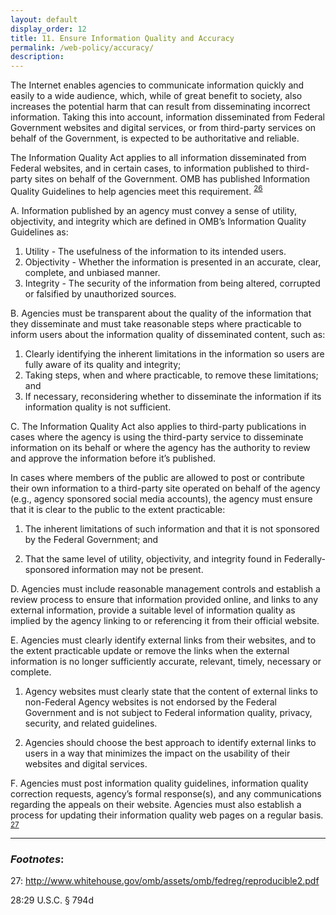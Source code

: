 ```yaml
---
layout: default
display_order: 12
title: 11. Ensure Information Quality and Accuracy	
permalink: /web-policy/accuracy/
description:
---
```


The Internet enables agencies to communicate information quickly and easily to a wide audience, which, while of great benefit to society, also increases the potential harm that can result from disseminating incorrect information. Taking this into account, information disseminated from Federal Government websites and digital services, or from third-party services on behalf of the Government, is expected to be authoritative and reliable. 

The Information Quality Act applies to all information disseminated from Federal websites, and in certain cases, to information published to third-party sites on behalf of the Government. OMB has published Information Quality Guidelines to help agencies meet this requirement. <sup>[26](#myfootnote26)</sup>  

A.	Information published by an agency must convey a sense of utility, objectivity, and integrity which are defined in OMB’s Information Quality Guidelines as:

1. Utility - The usefulness of the information to its intended users.
2. Objectivity - Whether the information is presented in an accurate, clear, complete, and unbiased manner.
3. Integrity - The security of the information from being altered, corrupted or falsified by unauthorized sources.

B. Agencies must be transparent about the quality of the information that they disseminate and must take reasonable steps where practicable to inform users about the information quality of disseminated content, such as:

1. Clearly identifying the inherent limitations in the information so users are fully aware of its quality and integrity; 
2. Taking steps, when and where practicable, to remove these limitations; and
3. If necessary, reconsidering whether to disseminate the information if its information quality is not sufficient.

C. The Information Quality Act also applies to third-party publications in cases where the agency is using the third-party service to disseminate information on its behalf or where the agency has the authority to review and approve the information before it’s published. 

In cases where members of the public are allowed to post or contribute their own information to a third-party site operated on behalf of the agency (e.g., agency sponsored social media accounts), the agency must ensure that it is clear to the public to the extent practicable:
1. The inherent limitations of such information and that it is not sponsored by the Federal Government; and

2. That the same level of utility, objectivity, and integrity found in Federally-sponsored information may not be present.

D. Agencies must include reasonable management controls and establish a review process to ensure that information provided online, and links to any external information, provide a suitable level of information quality as implied by the agency linking to or referencing it from their official website.

E. Agencies must clearly identify external links from their websites, and to the extent practicable update or remove the links when the external information is no longer sufficiently accurate, relevant, timely, necessary or complete.

1. Agency websites must clearly state  that the content of external links to non-Federal Agency websites is not endorsed by the Federal Government and is not subject to Federal information quality, privacy, security, and related guidelines. 

2. Agencies should choose the best approach to identify external links to users in a way that minimizes the impact on the usability of their websites and digital services.

F.   Agencies must post information quality guidelines, information quality correction requests, agency’s formal response(s), and any communications regarding the appeals on their website. Agencies must also establish a process for updating their information quality web pages on a regular basis. <sup>[27](#myfootnote27)</sup> 

***
### *Footnotes*:

<a name="myfootnote12">27</a>: http://www.whitehouse.gov/omb/assets/omb/fedreg/reproducible2.pdf

<a name="myfootnote12">28</a>:29 U.S.C. § 794d 

